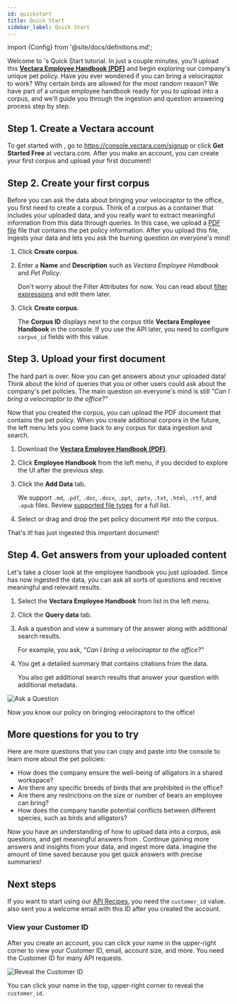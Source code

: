 ```yaml
---
id: quickstart
title: Quick Start
sidebar_label: Quick Start
---
```


import {Config} from '@site/docs/definitions.md';

Welcome to <Config v="names.product"/>'s Quick Start tutorial. In just a couple minutes,
you'll upload this [**Vectara Employee Handbook (PDF)**](/img/vectara_employee_handbook.pdf) and begin exploring our
company's unique pet policy. Have you ever wondered if you can bring a velociraptor
to work? Why certain birds are allowed for the most random reason? We have part of a
unique employee handbook ready for you to upload into a <Config v="names.product"/> corpus,
and we'll guide you through the ingestion and question answering process step by step.

## Step 1. Create a Vectara account

To get started with <Config v="names.product"/>, go to https://console.vectara.com/signup or
click **Get Started Free** at vectara.com. After you make an account, you can
create your first corpus and upload your first document!

## Step 2. Create your first corpus

Before you can ask the data about bringing your velociraptor to the
office, you first need to create a corpus. Think of a
corpus as a container that includes your uploaded data, and you really want
to extract meaningful information from this data through queries. In this
case, we upload a [PDF file](/img/vectara_employee_handbook.pdf) file
that contains the pet policy information. After you upload this
file, <Config v="names.product"/> ingests your data and lets you ask the burning
question on everyone's mind!

1. Click **Create corpus**.
2. Enter a **Name** and **Description** such as _Vectara Employee Handbook_ and _Pet Policy_.

   Don't worry about the Filter Attributes for now. You can read
   about [filter expressions](/docs/learn/metadata-search-filtering/filter-overview) and
   edit them later.

3. Click **Create corpus**.

   The **Corpus ID** displays next to the corpus title **Vectara Employee Handbook** in the
   console. If you use the API later, you need to configure `corpus_id` fields
   with this value.

## Step 3. Upload your first document

The hard part is over. Now you can get answers about your uploaded data!
Think about the kind of queries that you or other users could ask about
the company's pet policies. The main question on everyone's mind is still
_"Can I bring a velociraptor to the office?"_

Now that you created the corpus, you can upload the PDF document
that contains the pet policy. When you create additional corpora in the
future, the left menu lets you come back to any corpus for data
ingestion and search.

1. Download the [**Vectara Employee Handbook (PDF)**](/img/vectara_employee_handbook.pdf).
2. Click **Employee Handbook** from the left menu, if you decided to explore the UI
   after the previous step.
3. Click the **Add Data** tab.

   We support `.md`, `.pdf`, `.doc`, `.docx`, `.ppt`, `.pptx`, `.txt`,
   `.html`, `.rtf`, and `.epub` files. Review [supported file types](/docs/api-reference/indexing-apis/file-upload/file-upload-filetypes) for
   a full list.

4. Select or drag and drop the pet policy document `PDF` into the corpus.

That's it! <Config v="names.product"/> has just ingested this important document!

## Step 4. Get answers from your uploaded content

Let's take a closer look at the employee handbook you just uploaded. Since <Config v="names.product"/> has
now ingested the data, you can ask all sorts of questions and receive
meaningful and relevant results.

1. Select the **Vectara Employee Handbook** from list in the left menu.
2. Click the **Query data** tab.
3. Ask a question and view a summary of the answer along with additional
   search results.

   For example, you ask, _"Can I bring a velociraptor to the office?"_

4. You get a detailed summary that contains citations from the data.

   You also get additional search results that answer your question with
   additional metadata.

![Ask a Question](/img/ask_a_question.png)

Now you know our policy on bringing velociraptors to the office!

## More questions for you to try

Here are more questions that you can copy and paste into the console to learn
more about the pet policies:

- How does the company ensure the well-being of alligators in a shared workspace?
- Are there any specific breeds of birds that are prohibited in the office?
- Are there any restrictions on the size or number of bears an employee
  can bring?
- How does the company handle potential conflicts between different species,
  such as birds and alligators?

Now you have an understanding of how to upload data into a corpus, ask
questions, and get meaningful answers from <Config v="names.product"/>. Continue
gaining more answers and insights from your data, and ingest more data.
Imagine the amount of time saved because you get quick answers with precise
summaries!

## Next steps

If you want to start using our [API Recipes](/docs/api-recipes), you need
the `customer_id` value. <Config v="names.product"/> also sent
you a welcome email with this ID after you created the account.

### View your Customer ID

After you create an account, you can click your name in the upper-right corner 
to view your Customer ID, email, account size, and more. You need the
Customer ID for many API requests.

![Reveal the Customer ID](/img/view_customer_id.png)

You can click your name in the top, upper-right corner to reveal
the `customer_id`.
